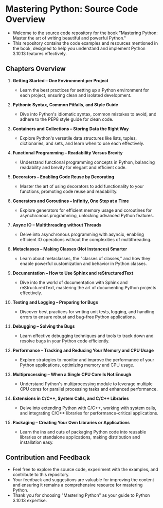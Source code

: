 # Mastering Python: Source Code Overview

- Welcome to the source code repository for the book "Mastering Python: Master the art of writing beautiful and powerful Python." 
- This repository contains the code examples and resources mentioned in the book, designed to help you understand and implement Python 3.10.13 features effectively.

## Chapters Overview

1. **Getting Started – One Environment per Project**
   - Learn the best practices for setting up a Python environment for each project, ensuring clean and isolated development.

2. **Pythonic Syntax, Common Pitfalls, and Style Guide**
   - Dive into Python's idiomatic syntax, common mistakes to avoid, and adhere to the PEP8 style guide for clean code.

3. **Containers and Collections – Storing Data the Right Way**
   - Explore Python's versatile data structures like lists, tuples, dictionaries, and sets, and learn when to use each effectively.

4. **Functional Programming – Readability Versus Brevity**
   - Understand functional programming concepts in Python, balancing readability and brevity for elegant and efficient code.

5. **Decorators – Enabling Code Reuse by Decorating**
   - Master the art of using decorators to add functionality to your functions, promoting code reuse and readability.

6. **Generators and Coroutines – Infinity, One Step at a Time**
   - Explore generators for efficient memory usage and coroutines for asynchronous programming, unlocking advanced Python features.

7. **Async IO – Multithreading without Threads**
   - Delve into asynchronous programming with asyncio, enabling efficient IO operations without the complexities of multithreading.

8. **Metaclasses – Making Classes (Not Instances) Smarter**
   - Learn about metaclasses, the "classes of classes," and how they enable powerful customization and behavior in Python classes.

9. **Documentation – How to Use Sphinx and reStructuredText**
   - Dive into the world of documentation with Sphinx and reStructuredText, mastering the art of documenting Python projects effectively.

10. **Testing and Logging – Preparing for Bugs**
    - Discover best practices for writing unit tests, logging, and handling errors to ensure robust and bug-free Python applications.

11. **Debugging – Solving the Bugs**
    - Learn effective debugging techniques and tools to track down and resolve bugs in your Python code efficiently.

12. **Performance – Tracking and Reducing Your Memory and CPU Usage**
    - Explore strategies to monitor and improve the performance of your Python applications, optimizing memory and CPU usage.

13. **Multiprocessing – When a Single CPU Core Is Not Enough**
    - Understand Python's multiprocessing module to leverage multiple CPU cores for parallel processing tasks and enhanced performance.

14. **Extensions in C/C++, System Calls, and C/C++ Libraries**
    - Delve into extending Python with C/C++, working with system calls, and integrating C/C++ libraries for performance-critical applications.

15. **Packaging – Creating Your Own Libraries or Applications**
    - Learn the ins and outs of packaging Python code into reusable libraries or standalone applications, making distribution and installation easy.

## Contribution and Feedback

- Feel free to explore the source code, experiment with the examples, and contribute to this repository. 
- Your feedback and suggestions are valuable for improving the content and ensuring it remains a comprehensive resource for mastering Python. 
- Thank you for choosing "Mastering Python" as your guide to Python 3.10.13 expertise.